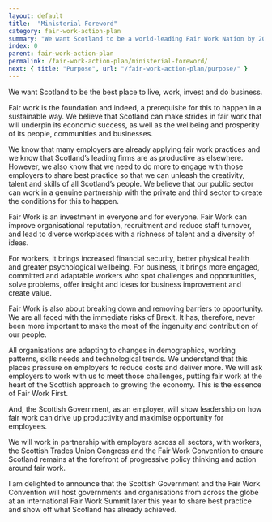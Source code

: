 ```yaml
---
layout: default
title:  "Ministerial Foreword"
category: fair-work-action-plan
summary: "We want Scotland to be a world-leading Fair Work Nation by 2025"
index: 0
parent: fair-work-action-plan
permalink: /fair-work-action-plan/ministerial-foreword/
next: { title: "Purpose", url: "/fair-work-action-plan/purpose/" }
---
```


We want Scotland to be the best place to live, work, invest and do business.  

Fair work is the foundation and indeed, a prerequisite for this to happen in a sustainable way.  We believe that Scotland can make strides in fair work that will underpin its economic success, as well as the wellbeing and prosperity of its people, communities and businesses. 

We know that many employers are already applying fair work practices and we know that Scotland’s leading firms are as productive as elsewhere.  However, we also know that we need to do more to engage with those employers to share best practice so that we can unleash the creativity, talent and skills of all Scotland’s people.  We believe that our public sector can work in a genuine partnership with the private and third sector to create the conditions for this to happen.

Fair Work is an investment in everyone and for everyone.  Fair Work can improve organisational reputation, recruitment and reduce staff turnover, and lead to diverse workplaces with a richness of talent and a diversity of ideas.  

For workers, it brings increased financial security, better physical health and greater psychological wellbeing. For business, it brings more engaged, committed and adaptable workers who spot challenges and opportunities, solve problems, offer insight and ideas for business improvement and create value.  

Fair Work is also about breaking down and removing barriers to opportunity.  We are all faced with the immediate risks of Brexit.  It has, therefore, never been more important to make the most of the ingenuity and contribution of our people.    

All organisations are adapting to changes in demographics, working patterns, skills needs and technological trends. We understand that this places pressure on employers to reduce costs and deliver more.  We will ask employers to work with us to meet those challenges, putting fair work at the heart of the Scottish approach to growing the economy.  This is the essence of Fair Work First. 

And, the Scottish Government, as an employer, will show leadership on how fair work can drive up productivity and maximise opportunity for employees.  

We will work in partnership with employers across all sectors, with workers, the Scottish Trades Union Congress and the Fair Work Convention to ensure Scotland remains at the forefront of progressive policy thinking and action around fair work.

I am delighted to announce that the Scottish Government and the Fair Work Convention will host governments and organisations from across the globe at an international Fair Work Summit later this year to share best practice and show off what Scotland has already achieved.
